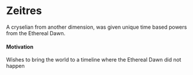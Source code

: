 
# Zeitres
A cryselian from another dimension, was given unique time based powers from the Ethereal Dawn.

#### Motivation
Wishes to bring the world to a timeline where the Ethereal Dawn did not happen